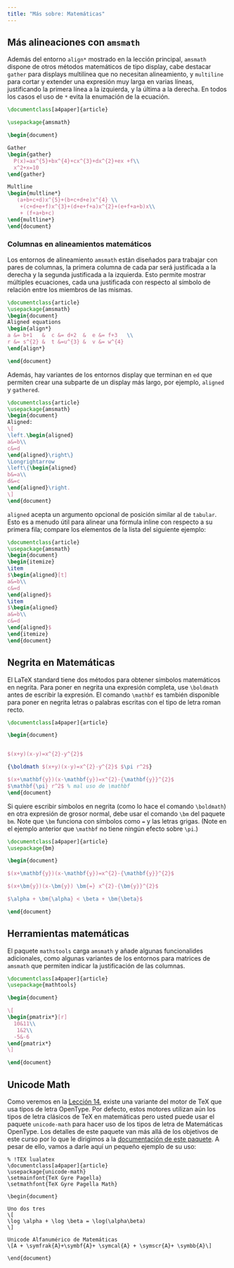 ```yaml
---
title: "Más sobre: Matemáticas"
---
```



## Más alineaciones con `amsmath`

Además del entorno `align*` mostrado en la lección principal, 
`amsmath` dispone de otros métodos matemáticos de tipo display, cabe destacar `gather` 
para displays multilínea que no necesitan alineamiento, y `multiline` para
cortar y extender una expresión muy larga en varias líneas, justificando
la primera línea a la izquierda, y la última a la derecha. En todos los casos el uso
de `*` evita la enumación de la ecuación.

```latex
\documentclass[a4paper]{article}

\usepackage{amsmath}

\begin{document}

Gather
\begin{gather}
  P(x)=ax^{5}+bx^{4}+cx^{3}+dx^{2}+ex +f\\
  x^2+x=10
\end{gather}

Multline
\begin{multline*}
   (a+b+c+d)x^{5}+(b+c+d+e)x^{4} \\
    +(c+d+e+f)x^{3}+(d+e+f+a)x^{2}+(e+f+a+b)x\\
    + (f+a+b+c)
\end{multline*}
\end{document}
```

### Columnas en alineamientos matemáticos

Los entornos de alineamiento `amsmath` están diseñados para trabajar con pares de columnas,
la primera columna de cada par será justificada a la derecha y la segunda 
justificada a la izquierda. Esto permite mostrar múltiples ecuaciones,
cada una justificada con respecto al símbolo de relación entre los miembros de las mismas.

```latex
\documentclass{article}
\usepackage{amsmath}
\begin{document}
Aligned equations
\begin{align*}
a &= b+1   &  c &= d+2  &  e &= f+3   \\
r &= s^{2} &  t &=u^{3} &  v &= w^{4}
\end{align*}

\end{document}
```

Además, hay variantes de los entornos display que terminan en `ed` que permiten
crear una subparte de un display más largo, por ejemplo, `aligned` y
`gathered`. 

```latex
\documentclass{article}
\usepackage{amsmath}
\begin{document}
Aligned:
\[
\left.\begin{aligned}
a&=b\\
c&=d
\end{aligned}\right\}
\Longrightarrow
\left\{\begin{aligned}
b&=a\\
d&=c
\end{aligned}\right.
\]
\end{document}
```

`aligned` acepta un argumento opcional de posición similar al de `tabular`.
Esto es a menudo útil para alinear una fórmula inline con respecto a su primera fila;
compare los elementos de la lista del siguiente ejemplo:

```latex
\documentclass{article}
\usepackage{amsmath}
\begin{document}
\begin{itemize}
\item 
$\begin{aligned}[t]
a&=b\\
c&=d
\end{aligned}$
\item 
$\begin{aligned}
a&=b\\
c&=d
\end{aligned}$
\end{itemize}
\end{document}
```

## Negrita en Matemáticas 

El LaTeX standard tiene dos métodos para obtener símbolos matemáticos en negrita. 
Para poner en negrita una expresión completa, use `\boldmath` antes de escribir
la expresión. El comando `\mathbf` es también disponible para poner en negrita
letras o palabras escritas con el tipo de letra roman recto.

```latex
\documentclass[a4paper]{article}

\begin{document}


$(x+y)(x-y)=x^{2}-y^{2}$

{\boldmath $(x+y)(x-y)=x^{2}-y^{2}$ $\pi r^2$}

$(x+\mathbf{y})(x-\mathbf{y})=x^{2}-{\mathbf{y}}^{2}$
$\mathbf{\pi} r^2$ % mal uso de \mathbf
\end{document}
```

Si quiere escribir símbolos en negrita (como lo hace el comando `\boldmath`)
en otra expresión de grosor normal, debe usar el comando
`\bm` del paquete `bm`. Note que `\bm` funciona con símbolos como
`=` y las letras grigas. (Note en el ejemplo anterior que `\mathbf` no tiene
ningún efecto sobre `\pi`.)

```latex
\documentclass[a4paper]{article}
\usepackage{bm}

\begin{document}

$(x+\mathbf{y})(x-\mathbf{y})=x^{2}-{\mathbf{y}}^{2}$

$(x+\bm{y})(x-\bm{y}) \bm{=} x^{2}-{\bm{y}}^{2}$

$\alpha + \bm{\alpha} < \beta + \bm{\beta}$

\end{document}
```

## Herramientas matemáticas

El paquete `mathstools` carga `amsmath` y añade algunas funcionalides
adicionales, como algunas variantes de los entornos para matrices de `amsmath`
que permiten indicar la justificación de las columnas.

```latex
\documentclass[a4paper]{article}
\usepackage{mathtools}

\begin{document}

\[
\begin{pmatrix*}[r]
  10&11\\
   1&2\\
  -5&-6
\end{pmatrix*}
\]

\end{document}
```

## Unicode Math

Como veremos en la [Lección 14](lesson-14), existe una variante del motor de TeX
que usa tipos de letra OpenType. Por defecto, estos motores utilizan aún
los tipos de letra clásicos de TeX en matemáticas pero usted puede usar el 
paquete `unicode-math` para hacer uso de los tipos de letra de Matemáticas OpenType.
Los detalles de este paquete van más allá de los objetivos de este curso por lo que
le dirigimos a la [documentación de este paquete](https://texdoc.net/pkg/unicode-math).
A pesar de ello, vamos a darle aquí un pequeño ejemplo de su uso:

```
% !TEX lualatex
\documentclass[a4paper]{article}
\usepackage{unicode-math}
\setmainfont{TeX Gyre Pagella}
\setmathfont{TeX Gyre Pagella Math}

\begin{document}

Uno dos tres
\[
\log \alpha + \log \beta = \log(\alpha\beta)
\]

Unicode Alfanumérico de Matemáticas
\[A + \symfrak{A}+\symbf{A}+ \symcal{A} + \symscr{A}+ \symbb{A}\]

\end{document}
```
